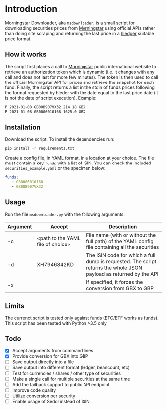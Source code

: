 # Introduction

Morningstar Downloader, aka `msdownloader`, is a small script for downloading securities prices from [Morningstar](https://www.morningstar.com) using official APIs rather than doing site scraping and returning the last price in a [hledger](https://hledger.org) suitable price format.

## How it works

The script first places a call to [Morningstar](https://www.morningstar.co.uk) public international website to retrieve an authorization token which is dynamic (i.e. it changes with any call and does not last for more few minutes). The token is then used to call the official Morningstar API for prices and retrieve the snapshot for each fund.
Finally, the script returns a list in the stdin of funds prices following the format requested by hleder with the date equal to the last price date (it is not the date of script execution). Example:

```bash
P 2021-01-08 GB00B907VX32 214.18 GBX
P 2021-01-08 GB0006010168 1625.0 GBX
```
## Installation 

Download the script. To install the dependencies run:

```bash
pip install -r requirements.txt
```

Create a config file, in YAML format, in a location at your choice. The file must contain a key `funds` with a list of ISIN. You can check the included `securities_example.yaml` or the specimen below: 

```yaml
funds:
   - GB0006010168
   - GB00B907VX32
```
## Usage

Run the file `msdownloader.py` with the following arguments:

|Argument|Accept|Description|
|---|---|---|
|-c|\<path to the YAML file of choice>|File name (with or without the full path) of the YAML config file containing all the securities|
|-d|XH7946842KD| The ISIN code for which a full dump is requested. The script returns the whole JSON payload as returned by the API|
|-x||If specified, it forces the conversion from GBX to GBP|

## Limits

The currenct script is tested only against funds (ETC/ETF works as funds).
This script has been tested with Python >3.5 only

## Todo

- [X] Accept arguments from command lines
- [X] Provide conversion for GBX into GBP
- [ ] Save output directly into a file
- [ ] Save output into different format (ledger, beancount, etc)
- [ ] Test for currencies / shares / other type of securities
- [ ] Make a single call for multiple securities at the same time
- [ ] Add the failback support to public API endpoint
- [ ] Improve code quality
- [ ] Utilize conversion per security
- [ ] Enable usage of Sedol instead of ISIN